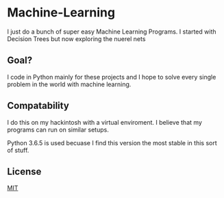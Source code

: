 # Machine-Learning
I just do a bunch of super easy Machine Learning Programs. 
I started with Decision Trees but now exploring the nuerel nets

## Goal?
I code in Python mainly for these projects and I hope to solve every single problem in the world with machine learning.

## Compatability
I do this on my hackintosh with a virtual enviroment.
I believe that my programs can run on similar setups.

Python 3.6.5 is used becuase I find this version the most stable in this sort of stuff.

## License
[MIT](https://choosealicense.com/licenses/mit/)
